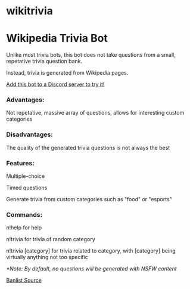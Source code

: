 # wikitrivia

<h1>Wikipedia Trivia Bot</h1>

Unlike most trivia bots, this bot does not take questions from a small, repetative trivia question bank.

Instead, trivia is generated from Wikipedia pages.

<a href = "https://discordbots.org/bot/463801768812216330" target="_blank" >Add this bot to a Discord server to try it!</a>

<h3>Advantages:</h3>

Not repetative, massive array of questions, allows for interesting custom categories

<h3>Disadvantages:</h3>

The quality of the generated trivia questions is not always the best

<h3>Features:</h3>

Multiple-choice

Timed questions

Generate trivia from custom categories such as "food" or "esports"

<h3>Commands:</h3>

n!help for help

n!trivia for trivia of random category

n!trivia [category] for trivia related to category, with [category] being virtually anything not too specific


<em>*Note: By default, no questions will be generated with NSFW content</em>



<a href = "https://www.freewebheaders.com/full-list-of-bad-words-banned-by-google/">Banlist Source</a>
